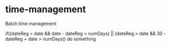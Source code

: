 # time-management
Batch time management


if((dateReg < date && date - dateReg > numDays) || (dateReg > date && 30 - dateReg + date > numDays)) do something
